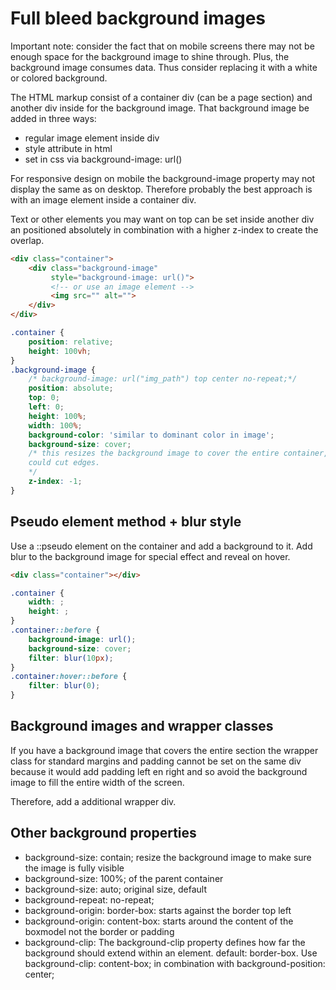 # Full bleed background images
Important note: consider the fact that on mobile screens there may not be enough space for the background image to shine through. Plus, the background image consumes data. Thus consider replacing it with a white or colored background.

The HTML markup consist of a container div (can be a page section) and another div inside for the background image. That background image be added in three ways:
- regular image element inside div
- style attribute in html
- set in css via background-image: url()

For responsive design on mobile the background-image property may not display the same as on desktop. Therefore probably the best approach is with an image element inside a container div. 

Text or other elements you may want on top can be set inside another div an positioned absolutely in combination with a higher z-index to create the overlap.
```HTML
<div class="container">
    <div class="background-image"
         style="background-image: url()">
         <!-- or use an image element -->
         <img src="" alt="">
    </div>
</div>
```
```CSS
.container {
    position: relative;   
    height: 100vh;
}
.background-image {
    /* background-image: url("img_path") top center no-repeat;*/
    position: absolute;
    top: 0;
    left: 0;
    height: 100%;
    width: 100%;
    background-color: 'similar to dominant color in image';
    background-size: cover;
    /* this resizes the background image to cover the entire container, 
    could cut edges.
    */
    z-index: -1;
}
```
## Pseudo element method + blur style
Use a ::pseudo element on the container and add a background to it. 
Add blur to the background image for special effect and reveal on hover.
```HTML
<div class="container"></div>
```
```CSS
.container {
    width: ;
    height: ;
}
.container::before {
    background-image: url(); 
    background-size: cover; 
    filter: blur(10px);
}
.container:hover::before {
    filter: blur(0);
}
```
## Background images and wrapper classes
If you have a background image that covers the entire section the wrapper class for standard margins and padding cannot be set on the same div because it would add padding left en right and so avoid the background image to fill the entire width of the screen.

Therefore, add a additional wrapper div.

## Other background properties
- background-size: contain; resize the background image to make sure the image
is fully visible
- background-size: 100%; of the parent container
- background-size: auto; original size, default
- background-repeat: no-repeat;
- background-origin: border-box: starts against the border top left
- background-origin: content-box: starts around the content of the boxmodel not the border or padding
- background-clip: The background-clip property defines how far the background should extend within an element. default: border-box. Use background-clip: content-box; in combination with
background-position: center;